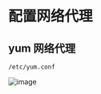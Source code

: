# 配置网络代理
## yum 网络代理
```Plain Text
/etc/yum.conf
```
![image](images/3cGEXVSFZTy6riz46dX3bO7FGiZ_kS0Gr5Sooix_mcc.png)

